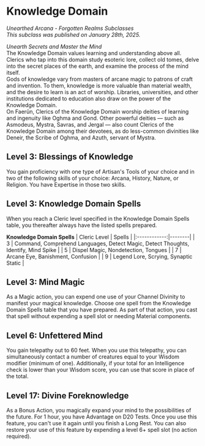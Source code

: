 # Knowledge Domain
*Unearthed Arcana - Forgotten Realms Subclasses*  
*This subclass was published on January 28th, 2025.*  

*Unearth Secrets and Master the Mind*  
The Knowledge Domain values learning and understanding above all. Clerics who tap into this domain study esoteric lore, collect old tomes, delve into the secret places of the earth, and examine the process of the mind itself.  
Gods of knowledge vary from masters of arcane magic to patrons of craft and invention. To them, knowledge is more valuable than material wealth, and the desire to learn is an act of worship. Libraries, universities, and other institutions dedicated to education also draw on the power of the Knowledge Domain.  
On Faerûn, Clerics of the Knowledge Domain worship deities of learning and ingenuity like Oghma and Gond. Other powerful deities — such as Asmodeus, Mystra, Savras, and Jergal — also count Clerics of the Knowledge Domain among their devotees, as do less-common divinities like Deneir, the Scribe of Oghma, and Azuth, servant of Mystra.

## Level 3: Blessings of Knowledge
You gain proficiency with one type of Artisan's Tools of your choice and in two of the following skills of your choice: Arcana, History, Nature, or Religion. You have Expertise in those two skills.

## Level 3: Knowledge Domain Spells
When you reach a Cleric level specified in the Knowledge Domain Spells table, you thereafter always have the listed spells prepared.

**Knowledge Domain Spells**
| Cleric Level | Spells |
|:------------:|--------|
| 3            | Command, Comprehend Languages, Detect Magic, Detect Thoughts, Identify, Mind Spike |
| 5            | Dispel Magic, Nondetection, Tongues |
| 7            | Arcane Eye, Banishment, Confusion |
| 9            | Legend Lore, Scrying, Synaptic Static |

## Level 3: Mind Magic
As a Magic action, you can expend one use of your Channel Divinity to manifest your magical knowledge. Choose one spell from the Knowledge Domain Spells table that you have prepared. As part of that action, you cast that spell without expending a spell slot or needing Material components.

## Level 6: Unfettered Mind
You gain telepathy out to 60 feet. When you use this telepathy, you can simultaneously contact a number of creatures equal to your Wisdom modifier (minimum of one). Additionally, if your total for an Intelligence check is lower than your Wisdom score, you can use that score in place of the total.

## Level 17: Divine Foreknowledge
As a Bonus Action, you magically expand your mind to the possibilities of the future. For 1 hour, you have Advantage on D20 Tests. Once you use this feature, you can't use it again until you finish a Long Rest. You can also restore your use of this feature by expending a level 6+ spell slot (no action required).